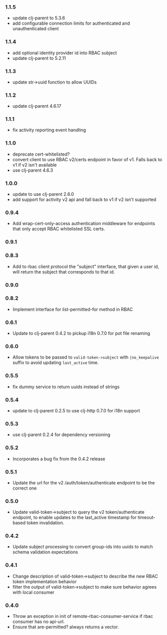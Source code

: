 ### 1.1.5
*  update clj-parent to 5.3.6
*  add configurable connection limits for authenticated and unauthenticated client

### 1.1.4
 * add optional identity provider id into RBAC subject
 * update clj-parent to 5.2.11

### 1.1.3 
 * update str->uuid function to allow UUIDs

### 1.1.2
 * update clj-parent 4.6.17

### 1.1.1
 * fix activity reporting event handling

### 1.1.0
  * deprecate cert-whitelisted?
  * convert client to use RBAC v2/certs endpoint in favor of v1.  Falls back to v1 if v2 isn't available
  * use clj-parent 4.6.3
  
### 1.0.0
  * update to use clj-parent 2.6.0
  * add support for activity v2 api and fall back to v1 if v2 isn't supported

### 0.9.4
  * Add wrap-cert-only-access authentication middleware for endpoints that only accept
    RBAC whitelisted SSL certs.

### 0.9.1
### 0.8.3
  * Add to rbac client protocol the "subject" interface, that given a user
  id, will return the subject that corresponds to that id.

### 0.9.0
### 0.8.2
  * Implement interface for list-permitted-for method in RBAC

### 0.6.1
  * Update to clj-parent 0.4.2 to pickup i18n 0.7.0 for pot file renaming

### 0.6.0
  * Allow tokens to be passed to `valid-token->subject` with `|no_keepalive` suffix to avoid
    updating `last_active` time.

### 0.5.5
  * fix dummy service to return uuids instead of strings
  
### 0.5.4
  * update to clj-parent 0.2.5 to use clj-http 0.7.0 for i18n support
  
### 0.5.3
  * use clj-parent 0.2.4 for dependency versioning
  
### 0.5.2
  * Incorporates a bug fix from the 0.4.2 release
  
### 0.5.1
  * Update the url for the v2 /auth/token/authenticate endpoint to be the correct one
  
### 0.5.0
  * Update valid-token->subject to query the v2 token/authenticate endpoint, to
    enable updates to the last_active timestamp for timeout-based token
    invalidation.
    
### 0.4.2
  * Update subject processing to convert group-ids into uuids to match schema validation expectations
  
### 0.4.1
  * Change description of valid-token->subject to describe the new RBAC token implementation behavior
  * filter the output of valid-token->subject to make sure behavior agrees with local consumer
  
### 0.4.0
  * Throw an exception in init of remote-rbac-consumer-service if rbac consumer has no api-url.
  * Ensure that are-permitted? always returns a vector.
